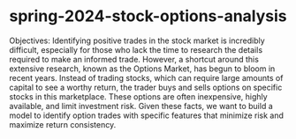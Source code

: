 # spring-2024-stock-options-analysis

Objectives:
Identifying positive trades in the stock market is incredibly difficult, especially for those who lack the time to research the details required to make an informed trade. However, a shortcut around this extensive research, known as the Options Market, has begun to bloom in recent years. Instead of trading stocks, which can require large amounts of capital to see a worthy return, the trader buys and sells options on specific stocks in this marketplace. These options are often inexpensive, highly available, and limit investment risk. Given these facts, we want to build a model to identify option trades with specific features that minimize risk and maximize return consistency.
